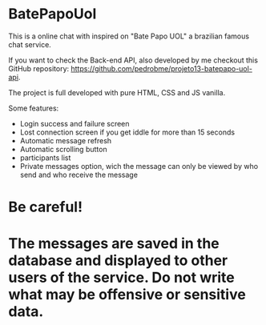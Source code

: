 # BatePapoUol

This is a online chat with inspired on "Bate Papo UOL" a brazilian famous chat service. 

If you want to check the Back-end API, also developed by me checkout this GitHub repository: https://github.com/pedrobme/projeto13-batepapo-uol-api.

The project is full developed with pure HTML, CSS and JS vanilla.

Some features:
- Login success and failure screen
- Lost connection screen if you get iddle for more than 15 seconds
- Automatic message refresh
- Automatic scrolling button
- participants list
- Private messages option, wich the message can only be viewed by who send and who receive the message

# Be careful!
# The messages are saved in the database and displayed to other users of the service. Do not write what may be offensive or sensitive data.
